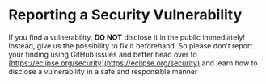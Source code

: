 # Reporting a Security Vulnerability

If you find a vulnerability, **DO NOT** disclose it in the public immediately! Instead, give us the possibility to fix it beforehand.
So please don’t report your finding using GitHub issues and better head over to [https://eclipse.org/security](https://eclipse.org/security) and learn how to disclose a vulnerability in a safe and responsible manner
